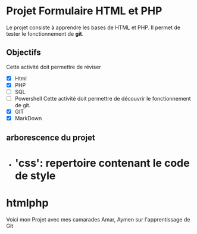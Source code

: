 # Projet Formulaire HTML et PHP

Le projet consiste à apprendre les bases de HTML et PHP.
Il permet de tester le fonctionnement de **git**.

## Objectifs

Cette activité doit permettre de réviser

- [x] Html
- [x] PHP
- [ ] SQL
- [ ] Powershell
      Cette activité doit permettre de découvrir le fonctionnement de git.
- [x] GIT
- [x] MarkDown

## arborescence du projet

- # 'css': repertoire contenant le code de style

# htmlphp

Voici mon Projet avec mes camarades Amar, Aymen sur l'apprentissage de Git
